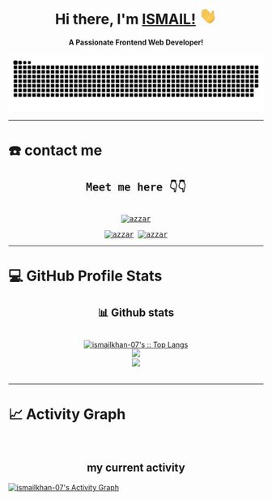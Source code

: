 <div align="center">
<h1 align="center">Hi there, I'm <a href="https://ismailkhan-07.github.io" rel="nofollow">ISMAIL!</a> <img width="35" src="https://github.com/1999AZZAR/1999AZZAR/blob/main/resources/img/waving.gif"> </h1>
<h4 align="center">A Passionate Frontend Web Developer!</h4>
</div>

<div align="center">
  <a href="https://1999azzar.github.io/1999AZZAR/">
  <img width="1100" src="https://github.com/1999AZZAR/1999AZZAR/blob/main/resources/img/grid-snake.svg"
       alt="snake" /></a>
</div>

<sammary>
  <hr/>
  <h1>☎️ contact me</h1>
<sammary>
  <samp>
    <h2 align="center">Meet me here 👇👇</h2>
    <p align="center">
      <br/>
      <a href="https://www.facebook.com/chentoo.bhatti/" target="blank"><img align="center"
         src="https://img.shields.io/badge/facebook-4267B2.svg?style=for-the-badge&logo=facebook&logoColor=white"
         alt="azzar" height="30"/></a>
    </p>
  <p align="center">
      <a href="https://wa.me/+923175472656" target="blank"><img align="center"
         src="https://img.shields.io/badge/whatsapp-4B7F1.svg?style=for-the-badge&logo=whatsapp&logoColor=white"
         alt="azzar" height="30"/></a>
      <a href="https://twitter.com/aswad_bashir2" target="blank"><img align="center"
         src="https://img.shields.io/badge/twitter-1DA1F2.svg?style=for-the-badge&logo=twitter&logoColor=white"
         alt="azzar" height="30"/></a>
      <br>
    </p>
  </samp>
</div>
</div>

<div> 
   <hr/>
  <h1>💻 GitHub Profile Stats</h1>
  <div>
    <h2 align="center"> 📊 Github stats </h2>
      <br/>
        <div align="center">
          <a href="https://github.com/ismailkhan-07">
          <img width="70%" src="https://github-readme-stats.vercel.app/api/top-langs/?username=ismailkhan-07&langs_count=6&theme=gruvbox&layout=compact&hide_border=true" alt="ismailkhan-07's :: Top Langs" /></a>
        </div>
        <div align="center">
          <a href="https://github.com/ismailkhan-07">
          <img width="70%" src="https://github-readme-stats.vercel.app/api?username=ismailkhan-07&show_icons=true&theme=gruvbox&hide_border=true" />
            <br>
          <img width="70%" src="https://github-readme-streak-stats.herokuapp.com/?user=ismailkhan-07&theme=gruvbox&hide_border=true" />
          </a>
       </div>
     <br>
  </div>    
</div>

<div>
   <hr/>
  <h1>📈 Activity Graph</h1>
  <br/>
  <h2 align="center"> my current activity </h2>
<a href="https://github.com/ismailkhan-07/github-readme-activity-graph"><img alt="ismailkhan-07's Activity Graph" src="https://activity-graph.herokuapp.com/graph/?username=ismailkhan-07&bg_color=000&color=fff&line=00E676&point=fff&hide_border=true" /></a>
</div>
